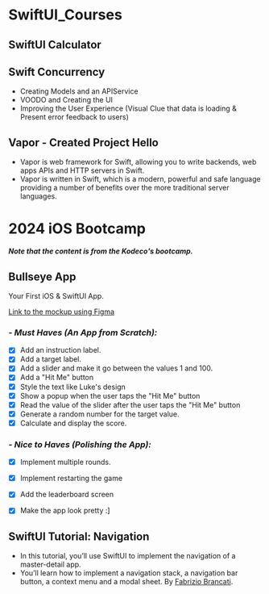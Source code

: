 # SwiftUI_Courses

## SwiftUI Calculator

## Swift Concurrency
- Creating Models and an APIService
- VOODO and Creating the UI
- Improving the User Experience (Visual Clue that data is loading & Present error feedback to users)

## Vapor - Created Project Hello
- Vapor is web framework for Swift, allowing you to write backends, web apps APIs and HTTP servers in Swift.
- Vapor is written in Swift, which is a modern, powerful and safe language providing a number of benefits over the more traditional server languages.


# 2024 iOS Bootcamp

***Note that the content is from the Kodeco's bootcamp.***


## Bullseye App

Your First iOS & SwiftUI App.

[Link to the mockup using Figma](https://www.figma.com/design/3MBMeYd2hP4rajTbHnZL0z/Bullseye?node-id=6-388)

### *- Must Haves (An App from Scratch):*
- [x] Add an instruction label.
- [x] Add a target label.
- [x] Add a slider and make it go between the values 1 and 100.
- [x] Add a "Hit Me" button
- [x] Style the text like Luke's design
- [x] Show a popup when the user taps the "Hit Me" button
- [x] Read the value of the slider after the user taps the "Hit Me" button 
- [x] Generate a random number for the target value.
- [x] Calculate and display the score.

### *- Nice to Haves (Polishing the App):*
- [x] Implement multiple rounds.
- [x] Implement restarting the game
- [x] Add the leaderboard screen
- [x] Make the app look pretty :]


## SwiftUI Tutorial: Navigation
- In this tutorial, you’ll use SwiftUI to implement the navigation of a master-detail app.
- You’ll learn how to implement a navigation stack, a navigation bar button, a context menu and a modal sheet. By [Fabrizio Brancati]().
